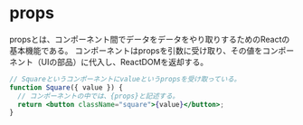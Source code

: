 # props
propsとは、コンポーネント間でデータをデータをやり取りするためのReactの基本機能である。
コンポーネントはpropsを引数に受け取り、その値をコンポーネント（UIの部品）に代入し、ReactDOMを返却する。

```jsx
// Squareというコンポーネントにvalueというpropsを受け取っている。
function Square({ value }) {
  // コンポーネントの中では、{props}と記述する。
  return <button className="square">{value}</button>;
}
```
